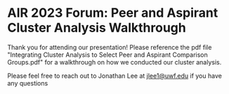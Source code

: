 # AIR 2023 Forum: Peer and Aspirant Cluster Analysis Walkthrough

Thank you for attending our presentation! Please reference the pdf file "Integrating Cluster Analysis to Select Peer and Aspirant Comparison Groups.pdf" for a walkthrough on how we conducted our cluster analysis.

Please feel free to reach out to Jonathan Lee at [jlee1@uwf.edu](mailto:jlee1@uwf.edu?subject=[GitHub]%20AIR%20Forum%202023%20Peer%20and%20Aspirant%20Cluster%20Analysis) if you have any questions